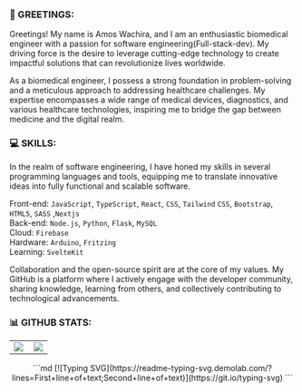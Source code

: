 ### 👋 GREETINGS:

Greetings! My name is Amos Wachira, and I am an enthusiastic biomedical engineer with a passion for software engineering(Full-stack-dev). My driving force is the desire to leverage cutting-edge technology to create impactful solutions that can revolutionize lives worldwide.

As a biomedical engineer, I possess a strong foundation in problem-solving and a meticulous approach to addressing healthcare challenges. My expertise encompasses a wide range of medical devices, diagnostics, and various healthcare technologies, inspiring me to bridge the gap between medicine and the digital realm.

### 💻 SKILLS:

In the realm of software engineering, I have honed my skills in several programming languages and tools, equipping me to translate innovative ideas into fully functional and scalable software.

Front-end: `JavaScript`, `TypeScript`, `React`, `CSS`, `Tailwind` `CSS`, `Bootstrap`, `HTML5`, `SASS` ,`Nextjs`
<br>
Back-end: `Node.js`, `Python`, `Flask`, `MySQL`
<br>
Cloud: `Firebase`
<br>
Hardware: `Arduino`, `Fritzing`
<br>
Learning: `SvelteKit`


Collaboration and the open-source spirit are at the core of my values. My GitHub is a platform where I actively engage with the developer community, sharing knowledge, learning from others, and collectively contributing to technological advancements.
### 📊 GITHUB STATS:
<center>
  <table>
  <tr>
      <td><img  align="left" src="https://github-readme-stats.vercel.app/api?username=AMO15310&count_private=true&show_icons=true&theme=gotham&layout=compact&rank_icon=github" /></td>
      <td><img  src="https://github-readme-streak-stats.herokuapp.com/?user=AMO15310&theme=dark" /></td>    
     
  </tr>   
  </table>
  ```md
[![Typing SVG](https://readme-typing-svg.demolab.com/?lines=First+line+of+text;Second+line+of+text)](https://git.io/typing-svg)
```
</center>
